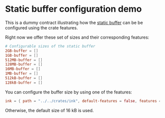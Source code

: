 # Static buffer configuration demo

This is a dummy contract illustrating how the [static buffer](/ARCHITECTURE.md#communication-with-the-pallet)
can be be configured using the crate features.

Right now we offer these set of sizes and their corresponding features:
```toml
# Configurable sizes of the static buffer
2GB-buffer = []
1GB-buffer = []
512MB-buffer = []
128MB-buffer = []
16MB-buffer = []
1MB-buffer = []
512kB-buffer = []
128kB-buffer = []
```

You can configure the buffer size by using one of the features:
```toml
ink = { path = "../../crates/ink", default-features = false, features = ["512kB-buffer"]}
```

Otherwise, the default size of 16 kB is used.
